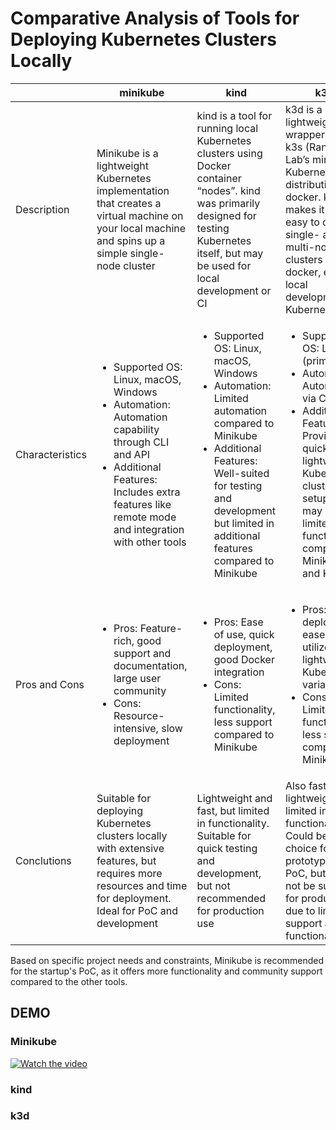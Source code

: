 # Comparative Analysis of Tools for Deploying Kubernetes Clusters Locally
|          | minikube | kind     | k3d      |
|----------|----------|----------|----------|
| Description | Minikube is a lightweight Kubernetes implementation that creates a virtual machine on your local machine and spins up a simple single-node cluster | kind is a tool for running local Kubernetes clusters using Docker container “nodes”. kind was primarily designed for testing Kubernetes itself, but may be used for local development or CI | k3d is a lightweight wrapper to run k3s (Rancher Lab’s minimal Kubernetes distribution) in docker. k3d makes it very easy to create single- and multi-node k3s clusters in docker, e.g. for local development on Kubernetes |
| Characteristics | <ul><li> Supported OS: Linux, macOS, Windows </li><li> Automation: Automation capability through CLI and API </li><li> Additional Features: Includes extra features like remote mode and integration with other tools </li></ul>| <ul><li> Supported OS: Linux, macOS, Windows </li><li> Automation: Limited automation compared to Minikube </li><li> Additional Features: Well-suited for testing and development but limited in additional features compared to Minikube </li></ul> | <ul><li> Supported OS: Linux (primarily) </li><li> Automation: Automation via CLI </li><li> Additional Features: Provides quick and lightweight Kubernetes cluster setup but may be limited in functionality compared to Minikube and Kind </li></ul> |
| Pros and Cons | <ul><li>Pros: Feature-rich, good support and documentation, large user community</li><li>Cons: Resource-intensive, slow deployment</li></ul> | <ul><li>Pros: Ease of use, quick deployment, good Docker integration</li><li>Cons: Limited functionality, less support compared to Minikube</li></ul> | <ul><li>Pros: Quick deployment, ease of use, utilizes a lightweight Kubernetes variant (k3s)</li><li>Cons: Limited functionality, less support compared to Minikube</li></ul> |
| Conclutions | Suitable for deploying Kubernetes clusters locally with extensive features, but requires more resources and time for deployment. Ideal for PoC and development | Lightweight and fast, but limited in functionality. Suitable for quick testing and development, but not recommended for production use | Also fast and lightweight, but limited in functionality. Could be a good choice for rapid prototyping and PoC, but may not be suitable for production due to limited support and functionality |

Based on specific project needs and constraints, Minikube is recommended for the startup's PoC, as it offers more functionality and community support compared to the other tools.

## DEMO
### Minikube
[![Watch the video](https://asciinema.org/a/656352)](https://asciinema.org/a/656352)

### kind

### k3d
